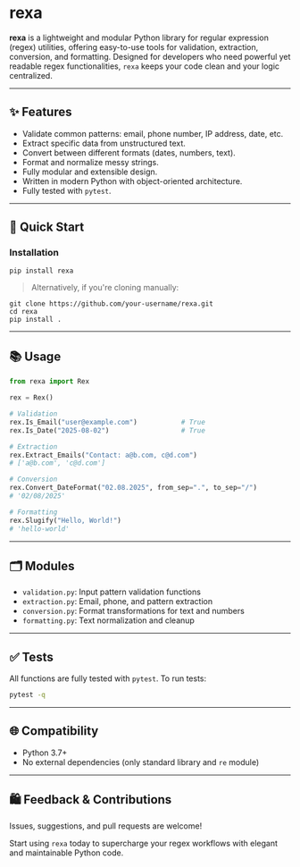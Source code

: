 # rexa

**rexa** is a lightweight and modular Python library for regular expression (regex) utilities, offering easy-to-use tools for validation, extraction, conversion, and formatting. Designed for developers who need powerful yet readable regex functionalities, `rexa` keeps your code clean and your logic centralized.

---

## ✨ Features

- Validate common patterns: email, phone number, IP address, date, etc.
- Extract specific data from unstructured text.
- Convert between different formats (dates, numbers, text).
- Format and normalize messy strings.
- Fully modular and extensible design.
- Written in modern Python with object-oriented architecture.
- Fully tested with `pytest`.

---

## 🚀 Quick Start

### Installation

```
pip install rexa
```

> Alternatively, if you're cloning manually:

```
git clone https://github.com/your-username/rexa.git
cd rexa
pip install .
```

---

## 📚 Usage

```python
from rexa import Rex

rex = Rex()

# Validation
rex.Is_Email("user@example.com")           # True
rex.Is_Date("2025-08-02")                  # True

# Extraction
rex.Extract_Emails("Contact: a@b.com, c@d.com")
# ['a@b.com', 'c@d.com']

# Conversion
rex.Convert_DateFormat("02.08.2025", from_sep=".", to_sep="/")
# '02/08/2025'

# Formatting
rex.Slugify("Hello, World!")
# 'hello-world'
```

---

## 🗂️ Modules

- `validation.py`: Input pattern validation functions
- `extraction.py`: Email, phone, and pattern extraction
- `conversion.py`: Format transformations for text and numbers
- `formatting.py`: Text normalization and cleanup

---

## ✅ Tests

All functions are fully tested with `pytest`. To run tests:

```bash
pytest -q
```

---

## 🌐 Compatibility

- Python 3.7+
- No external dependencies (only standard library and `re` module)

---

## 🛍️ Feedback & Contributions

Issues, suggestions, and pull requests are welcome!

Start using `rexa` today to supercharge your regex workflows with elegant and maintainable Python code.

